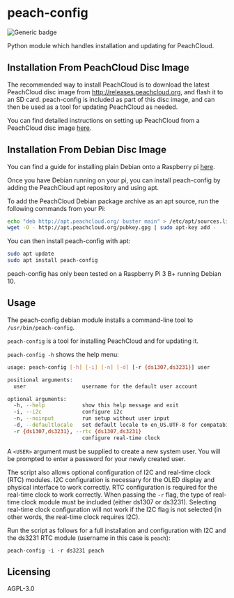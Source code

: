 # peach-config

![Generic badge](https://img.shields.io/badge/version-0.2.9-<COLOR>.svg)

Python module which handles installation and updating for PeachCloud.

## Installation From PeachCloud Disc Image

The recommended way to install PeachCloud is to download the latest PeachCloud disc image from http://releases.peachcloud.org, 
and flash it to an SD card. peach-config is included as part of this disc image, and can then 
be used as a tool for updating PeachCloud as needed. 

You can find detailed instructions on setting up PeachCloud from a PeachCloud disc image [here](docs/installation-from-peach-disc-image.md). 

## Installation From Debian Disc Image

You can find a guide for installing plain Debian onto a Raspberry pi [here](docs/installation-from-debian-disc-image.md).

Once you have Debian running on your pi, you can install peach-config by adding the PeachCloud apt repository and using apt. 

To add the PeachCloud Debian package archive as an apt source, run the following commands from your Pi:

``` bash
echo "deb http://apt.peachcloud.org/ buster main" > /etc/apt/sources.list.d/peach.list
wget -O - http://apt.peachcloud.org/pubkey.gpg | sudo apt-key add -
```

You can then install peach-config with apt:

``` bash
sudo apt update
sudo apt install peach-config
```

peach-config has only been tested on a Raspberry Pi 3 B+ running Debian 10. 


## Usage

The peach-config debian module installs a command-line tool to `/usr/bin/peach-config`.

`peach-config` is a tool for installing PeachCloud and for updating it. 

`peach-config -h` shows the help menu:

```bash
usage: peach-config [-h] [-i] [-n] [-d] [-r {ds1307,ds3231}] user

positional arguments:
  user                  username for the default user account

optional arguments:
  -h, --help            show this help message and exit
  -i, --i2c             configure i2c
  -n, --noinput         run setup without user input
  -d, --defaultlocale   set default locale to en_US.UTF-8 for compatability
  -r {ds1307,ds3231}, --rtc {ds1307,ds3231}
                        configure real-time clock
```

A `<USER>` argument must be supplied to create a new system user. You will be prompted to enter a password for your newly created user.

The script also allows optional configuration of I2C and real-time clock (RTC) modules. I2C configuration is necessary for the OLED display and physical interface to work correctly. RTC configuration is required for the real-time clock to work correctly. When passing the `-r` flag, the type of real-time clock module must be included (either ds1307 or ds3231). Selecting real-time clock configuration will not work if the I2C flag is not selected (in other words, the real-time clock requires I2C).

Run the script as follows for a full installation and configuration with I2C and the ds3231 RTC module (username in this case is `peach`):

`peach-config -i -r ds3231 peach`


## Licensing

AGPL-3.0
